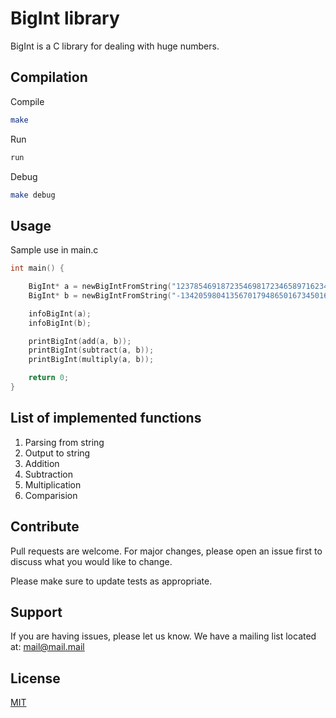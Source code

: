 # BigInt library

BigInt is a C library for dealing with huge numbers.

## Compilation

Compile
```bash
make
```
Run
```bash
run
```
Debug
```bash
make debug
```

## Usage
Sample use in main.c
```c
int main() {

    BigInt* a = newBigIntFromString("1237854691872354698172346589716234598716327896");
    BigInt* b = newBigIntFromString("-1342059804135670179486501673450164501647350105347");

    infoBigInt(a);
    infoBigInt(b);

    printBigInt(add(a, b));
    printBigInt(subtract(a, b));
    printBigInt(multiply(a, b));

    return 0;
}
```

## List of implemented functions
1. Parsing from string
2. Output to string
3. Addition
4. Subtraction
5. Multiplication
6. Comparision

## Contribute
Pull requests are welcome. For major changes, please open an issue first to discuss what you would like to change.

Please make sure to update tests as appropriate.

## Support
If you are having issues, please let us know.
We have a mailing list located at: mail@mail.mail

## License
[MIT](https://choosealicense.com/licenses/mit/)
